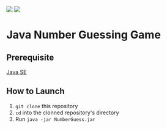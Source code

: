 [![](https://img.shields.io/badge/status-finished-brightgreen)]()
[![](https://img.shields.io/github/last-commit/brandon-julio-t/Java-Number-Guessing-Game)]()

# Java Number Guessing Game

## Prerequisite

[Java SE](https://www.oracle.com/technetwork/java/javase/downloads/index.html)

## How to Launch

1. `git clone` this repository
1. `cd` into the clonned repository's directory
1. Run `java -jar NumberGuess.jar`
